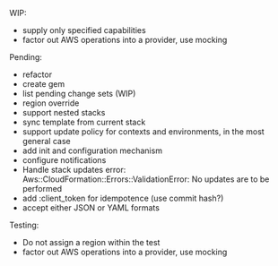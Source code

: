 
WIP:

- supply only specified capabilities
- factor out AWS operations into a provider, use mocking

Pending: 

- refactor
- create gem
- list pending change sets (WIP)
- region override
- support nested stacks
- sync template from current stack
- support update policy for contexts and environments, in the most general case
- add init and configuration mechanism
- configure notifications
- Handle stack updates error: Aws::CloudFormation::Errors::ValidationError: No updates are to be performed
- add :client_token for idempotence (use commit hash?)
- accept either JSON or YAML formats

Testing:

- Do not assign a region within the test
- factor out AWS operations into a provider, use mocking

